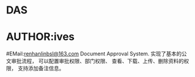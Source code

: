 # DAS
# AUTHOR:ives
#EMail:renhanlinbsl@163.com
Document Approval System.
实现了基本的公文审批流程，
可以配置审批权限、部门权限、
查看、下载、上传、删除资料的权限，
支持添加备注信息。
